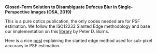 **Closed-Form Solution to Disambiguate Defocus Blur in Single-Perspective Images (OSA, 2019)**

This is a pure optics publication, the only codes needed are for PSF estimation. We follow the ISO12233 Slanted Edge methodology and base our implementation on this [library](http://losburns.com/imaging/software/SFRedge/sfrmat3_post/index.html) by Peter D. Burns.

Here is a nice [post](https://www.strollswithmydog.com/the-slanted-edge-method/) explaining the slanted edge method used for sub-pixel accuracy in PSF estimation.
